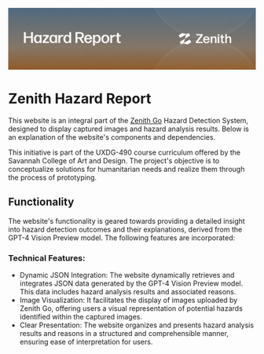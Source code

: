 ![](https://github.com/getzenith/.github/blob/main/Zenith_Banner_Report.jpg)
# Zenith Hazard Report

This website is an integral part of the [Zenith Go](https://github.com/getzenith/zenith-go/tree/main) Hazard Detection System, designed to display captured images and hazard analysis results. Below is an explanation of the website's components and dependencies.

This initiative is part of the UXDG-490 course curriculum offered by the Savannah College of Art and Design. The project's objective is to conceptualize solutions for humanitarian needs and realize them through the process of prototyping.

## Functionality
The website's functionality is geared towards providing a detailed insight into hazard detection outcomes and their explanations, derived from the GPT-4 Vision Preview model. The following features are incorporated:

### Technical Features:
- Dynamic JSON Integration: The website dynamically retrieves and integrates JSON data generated by the GPT-4 Vision Preview model. This data includes hazard analysis results and associated reasons.
- Image Visualization: It facilitates the display of images uploaded by Zenith Go, offering users a visual representation of potential hazards identified within the captured images.
- Clear Presentation: The website organizes and presents hazard analysis results and reasons in a structured and comprehensible manner, ensuring ease of interpretation for users.
